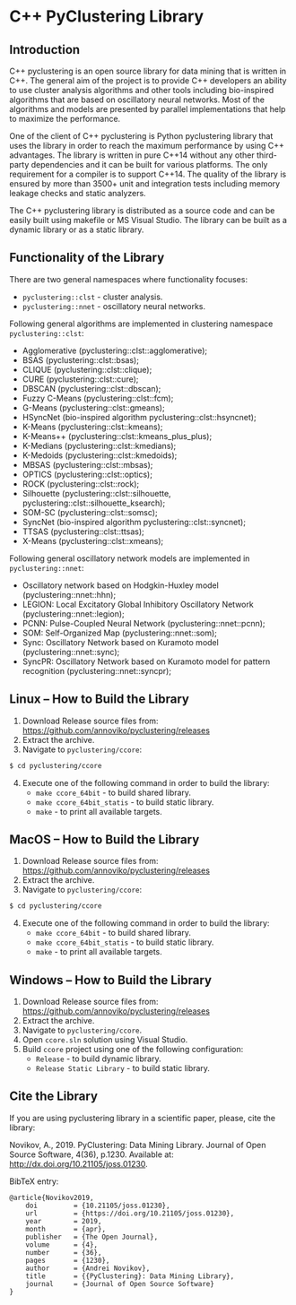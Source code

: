 # C++ PyClustering Library

## Introduction

C++ pyclustering is an open source library for data mining that is written in C++. The general aim of the project is to provide C++ developers an ability to use cluster analysis algorithms and other tools including bio-inspired algorithms that are based on oscillatory neural networks. Most of the algorithms and models are presented by parallel implementations that help to maximize the performance.

One of the client of C++ pyclustering is Python pyclustering library that uses the library in order to reach the maximum performance by using C++ advantages. The library is written in pure C++14 without any other third-party dependencies and it can be built for various platforms. The only requirement for a compiler is to support C++14.
The quality of the library is ensured by more than 3500+ unit and integration tests including memory leakage checks and static analyzers.

The C++ pyclustering library is distributed as a source code and can be easily built using makefile or MS Visual Studio. The library can be built as a dynamic library or as a static library.

## Functionality of the Library

There are two general namespaces where functionality focuses:

- `pyclustering::clst` - cluster analysis.
- `pyclustering::nnet` - oscillatory neural networks.

Following general algorithms are implemented in clustering namespace `pyclustering::clst`:

- Agglomerative (pyclustering::clst::agglomerative);
- BSAS (pyclustering::clst::bsas);
- CLIQUE (pyclustering::clst::clique);
- CURE (pyclustering::clst::cure);
- DBSCAN (pyclustering::clst::dbscan);
- Fuzzy C-Means (pyclustering::clst::fcm);
- G-Means (pyclustering::clst::gmeans);
- HSyncNet (bio-inspired algorithm pyclustering::clst::hsyncnet);
- K-Means (pyclustering::clst::kmeans);
- K-Means++ (pyclustering::clst::kmeans_plus_plus);
- K-Medians (pyclustering::clst::kmedians);
- K-Medoids (pyclustering::clst::kmedoids);
- MBSAS (pyclustering::clst::mbsas);
- OPTICS (pyclustering::clst::optics);
- ROCK (pyclustering::clst::rock);
- Silhouette (pyclustering::clst::silhouette, pyclustering::clst::silhouette_ksearch);
- SOM-SC (pyclustering::clst::somsc);
- SyncNet (bio-inspired algorithm pyclustering::clst::syncnet);
- TTSAS (pyclustering::clst::ttsas);
- X-Means (pyclustering::clst::xmeans);

Following general oscillatory network models are implemented in `pyclustering::nnet`:

- Oscillatory network based on Hodgkin-Huxley model (pyclustering::nnet::hhn);
- LEGION: Local Excitatory Global Inhibitory Oscillatory Network (pyclustering::nnet::legion);
- PCNN: Pulse-Coupled Neural Network (pyclustering::nnet::pcnn);
- SOM: Self-Organized Map (pyclustering::nnet::som);
- Sync: Oscillatory Network based on Kuramoto model (pyclustering::nnet::sync);
- SyncPR: Oscillatory Network based on Kuramoto model for pattern recognition (pyclustering::nnet::syncpr);

## Linux – How to Build the Library

1. Download Release source files from: https://github.com/annoviko/pyclustering/releases
2. Extract the archive.
3. Navigate to `pyclustering/ccore`:
```bash
$ cd pyclustering/ccore 
```

4. Execute one of the following command in order to build the library:
   * `make ccore_64bit` - to build shared library.
   * `make ccore_64bit_statis` - to build static library.
   * `make` - to print all available targets.

## MacOS – How to Build the Library

1. Download Release source files from: https://github.com/annoviko/pyclustering/releases
2. Extract the archive.
3. Navigate to `pyclustering/ccore`:
```bash
$ cd pyclustering/ccore 
```

4. Execute one of the following command in order to build the library:
   * `make ccore_64bit` - to build shared library.
   * `make ccore_64bit_statis` - to build static library.
   * `make` - to print all available targets.


## Windows – How to Build the Library
1. Download Release source files from: https://github.com/annoviko/pyclustering/releases
2. Extract the archive.
3. Navigate to `pyclustering/ccore`.
4. Open `ccore.sln` solution using Visual Studio.
5. Build `ccore` project using one of the following configuration:
   * `Release` - to build dynamic library.
   * `Release Static Library` - to build static library.

## Cite the Library

If you are using pyclustering library in a scientific paper, please, cite the library:

Novikov, A., 2019. PyClustering: Data Mining Library. Journal of Open Source Software, 4(36), p.1230. Available at: http://dx.doi.org/10.21105/joss.01230.

BibTeX entry:
```
@article{Novikov2019,
    doi         = {10.21105/joss.01230},
    url         = {https://doi.org/10.21105/joss.01230},
    year        = 2019,
    month       = {apr},
    publisher   = {The Open Journal},
    volume      = {4},
    number      = {36},
    pages       = {1230},
    author      = {Andrei Novikov},
    title       = {{PyClustering}: Data Mining Library},
    journal     = {Journal of Open Source Software}
}
```

